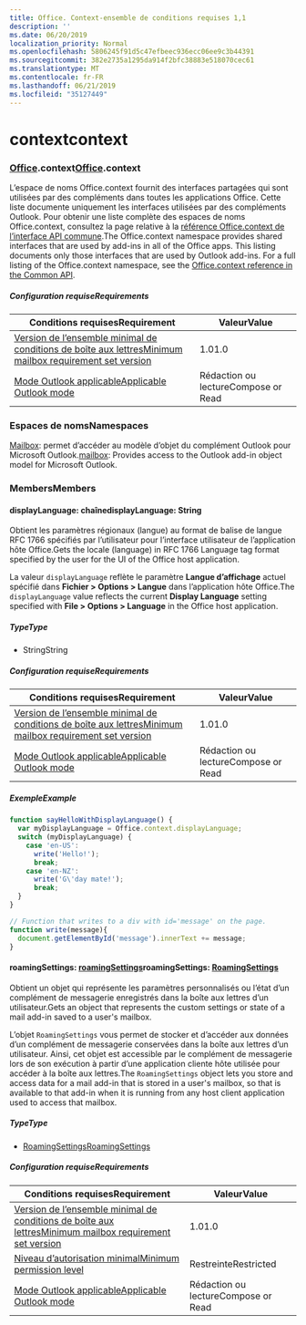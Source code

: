 ```yaml
---
title: Office. Context-ensemble de conditions requises 1,1
description: ''
ms.date: 06/20/2019
localization_priority: Normal
ms.openlocfilehash: 5806245f91d5c47efbeec936ecc06ee9c3b44391
ms.sourcegitcommit: 382e2735a1295da914f2bfc38883e518070cec61
ms.translationtype: MT
ms.contentlocale: fr-FR
ms.lasthandoff: 06/21/2019
ms.locfileid: "35127449"
---
```

# <a name="context"></a><span data-ttu-id="71de5-102">context</span><span class="sxs-lookup"><span data-stu-id="71de5-102">context</span></span>

### <a name="officeofficemdcontext"></a><span data-ttu-id="71de5-103">[Office](Office.md).context</span><span class="sxs-lookup"><span data-stu-id="71de5-103">[Office](Office.md).context</span></span>

<span data-ttu-id="71de5-p101">L’espace de noms Office.context fournit des interfaces partagées qui sont utilisées par des compléments dans toutes les applications Office. Cette liste documente uniquement les interfaces utilisées par des compléments Outlook. Pour obtenir une liste complète des espaces de noms Office.context, consultez la page relative à la [référence Office.context de l’interface API commune](/javascript/api/office/office.context).</span><span class="sxs-lookup"><span data-stu-id="71de5-p101">The Office.context namespace provides shared interfaces that are used by add-ins in all of the Office apps. This listing documents only those interfaces that are used by Outlook add-ins. For a full listing of the Office.context namespace, see the [Office.context reference in the Common API](/javascript/api/office/office.context).</span></span>


##### <a name="requirements"></a><span data-ttu-id="71de5-106">Configuration requise</span><span class="sxs-lookup"><span data-stu-id="71de5-106">Requirements</span></span>

|<span data-ttu-id="71de5-107">Conditions requises</span><span class="sxs-lookup"><span data-stu-id="71de5-107">Requirement</span></span>| <span data-ttu-id="71de5-108">Valeur</span><span class="sxs-lookup"><span data-stu-id="71de5-108">Value</span></span>|
|---|---|
|[<span data-ttu-id="71de5-109">Version de l’ensemble minimal de conditions de boîte aux lettres</span><span class="sxs-lookup"><span data-stu-id="71de5-109">Minimum mailbox requirement set version</span></span>](/office/dev/add-ins/reference/requirement-sets/outlook-api-requirement-sets)| <span data-ttu-id="71de5-110">1.0</span><span class="sxs-lookup"><span data-stu-id="71de5-110">1.0</span></span>|
|[<span data-ttu-id="71de5-111">Mode Outlook applicable</span><span class="sxs-lookup"><span data-stu-id="71de5-111">Applicable Outlook mode</span></span>](/outlook/add-ins/#extension-points)| <span data-ttu-id="71de5-112">Rédaction ou lecture</span><span class="sxs-lookup"><span data-stu-id="71de5-112">Compose or Read</span></span>|

### <a name="namespaces"></a><span data-ttu-id="71de5-113">Espaces de noms</span><span class="sxs-lookup"><span data-stu-id="71de5-113">Namespaces</span></span>

<span data-ttu-id="71de5-114">[Mailbox](office.context.mailbox.md): permet d’accéder au modèle d’objet du complément Outlook pour Microsoft Outlook.</span><span class="sxs-lookup"><span data-stu-id="71de5-114">[mailbox](office.context.mailbox.md): Provides access to the Outlook add-in object model for Microsoft Outlook.</span></span>

### <a name="members"></a><span data-ttu-id="71de5-115">Members</span><span class="sxs-lookup"><span data-stu-id="71de5-115">Members</span></span>

#### <a name="displaylanguage-string"></a><span data-ttu-id="71de5-116">displayLanguage: chaîne</span><span class="sxs-lookup"><span data-stu-id="71de5-116">displayLanguage: String</span></span>

<span data-ttu-id="71de5-117">Obtient les paramètres régionaux (langue) au format de balise de langue RFC 1766 spécifiés par l’utilisateur pour l’interface utilisateur de l’application hôte Office.</span><span class="sxs-lookup"><span data-stu-id="71de5-117">Gets the locale (language) in RFC 1766 Language tag format specified by the user for the UI of the Office host application.</span></span>

<span data-ttu-id="71de5-118">La valeur `displayLanguage` reflète le paramètre **Langue d’affichage** actuel spécifié dans **Fichier > Options > Langue** dans l’application hôte Office.</span><span class="sxs-lookup"><span data-stu-id="71de5-118">The `displayLanguage` value reflects the current **Display Language** setting specified with **File > Options > Language** in the Office host application.</span></span>

##### <a name="type"></a><span data-ttu-id="71de5-119">Type</span><span class="sxs-lookup"><span data-stu-id="71de5-119">Type</span></span>

*   <span data-ttu-id="71de5-120">String</span><span class="sxs-lookup"><span data-stu-id="71de5-120">String</span></span>

##### <a name="requirements"></a><span data-ttu-id="71de5-121">Configuration requise</span><span class="sxs-lookup"><span data-stu-id="71de5-121">Requirements</span></span>

|<span data-ttu-id="71de5-122">Conditions requises</span><span class="sxs-lookup"><span data-stu-id="71de5-122">Requirement</span></span>| <span data-ttu-id="71de5-123">Valeur</span><span class="sxs-lookup"><span data-stu-id="71de5-123">Value</span></span>|
|---|---|
|[<span data-ttu-id="71de5-124">Version de l’ensemble minimal de conditions de boîte aux lettres</span><span class="sxs-lookup"><span data-stu-id="71de5-124">Minimum mailbox requirement set version</span></span>](/office/dev/add-ins/reference/requirement-sets/outlook-api-requirement-sets)| <span data-ttu-id="71de5-125">1.0</span><span class="sxs-lookup"><span data-stu-id="71de5-125">1.0</span></span>|
|[<span data-ttu-id="71de5-126">Mode Outlook applicable</span><span class="sxs-lookup"><span data-stu-id="71de5-126">Applicable Outlook mode</span></span>](/outlook/add-ins/#extension-points)| <span data-ttu-id="71de5-127">Rédaction ou lecture</span><span class="sxs-lookup"><span data-stu-id="71de5-127">Compose or Read</span></span>|

##### <a name="example"></a><span data-ttu-id="71de5-128">Exemple</span><span class="sxs-lookup"><span data-stu-id="71de5-128">Example</span></span>

```javascript
function sayHelloWithDisplayLanguage() {
  var myDisplayLanguage = Office.context.displayLanguage;
  switch (myDisplayLanguage) {
    case 'en-US':
      write('Hello!');
      break;
    case 'en-NZ':
      write('G\'day mate!');
      break;
  }
}

// Function that writes to a div with id='message' on the page.
function write(message){
  document.getElementById('message').innerText += message;
}
```

#### <a name="roamingsettings-roamingsettingsjavascriptapioutlook11officeroamingsettings"></a><span data-ttu-id="71de5-129">roamingSettings: [roamingSettings](/javascript/api/outlook_1_1/office.RoamingSettings)</span><span class="sxs-lookup"><span data-stu-id="71de5-129">roamingSettings: [RoamingSettings](/javascript/api/outlook_1_1/office.RoamingSettings)</span></span>

<span data-ttu-id="71de5-130">Obtient un objet qui représente les paramètres personnalisés ou l’état d’un complément de messagerie enregistrés dans la boîte aux lettres d’un utilisateur.</span><span class="sxs-lookup"><span data-stu-id="71de5-130">Gets an object that represents the custom settings or state of a mail add-in saved to a user's mailbox.</span></span>

<span data-ttu-id="71de5-131">L’objet `RoamingSettings` vous permet de stocker et d’accéder aux données d’un complément de messagerie conservées dans la boîte aux lettres d’un utilisateur. Ainsi, cet objet est accessible par le complément de messagerie lors de son exécution à partir d’une application cliente hôte utilisée pour accéder à la boîte aux lettres.</span><span class="sxs-lookup"><span data-stu-id="71de5-131">The `RoamingSettings` object lets you store and access data for a mail add-in that is stored in a user's mailbox, so that is available to that add-in when it is running from any host client application used to access that mailbox.</span></span>

##### <a name="type"></a><span data-ttu-id="71de5-132">Type</span><span class="sxs-lookup"><span data-stu-id="71de5-132">Type</span></span>

*   [<span data-ttu-id="71de5-133">RoamingSettings</span><span class="sxs-lookup"><span data-stu-id="71de5-133">RoamingSettings</span></span>](/javascript/api/outlook_1_1/office.RoamingSettings)

##### <a name="requirements"></a><span data-ttu-id="71de5-134">Configuration requise</span><span class="sxs-lookup"><span data-stu-id="71de5-134">Requirements</span></span>

|<span data-ttu-id="71de5-135">Conditions requises</span><span class="sxs-lookup"><span data-stu-id="71de5-135">Requirement</span></span>| <span data-ttu-id="71de5-136">Valeur</span><span class="sxs-lookup"><span data-stu-id="71de5-136">Value</span></span>|
|---|---|
|[<span data-ttu-id="71de5-137">Version de l’ensemble minimal de conditions de boîte aux lettres</span><span class="sxs-lookup"><span data-stu-id="71de5-137">Minimum mailbox requirement set version</span></span>](/office/dev/add-ins/reference/requirement-sets/outlook-api-requirement-sets)| <span data-ttu-id="71de5-138">1.0</span><span class="sxs-lookup"><span data-stu-id="71de5-138">1.0</span></span>|
|[<span data-ttu-id="71de5-139">Niveau d’autorisation minimal</span><span class="sxs-lookup"><span data-stu-id="71de5-139">Minimum permission level</span></span>](/outlook/add-ins/understanding-outlook-add-in-permissions)| <span data-ttu-id="71de5-140">Restreinte</span><span class="sxs-lookup"><span data-stu-id="71de5-140">Restricted</span></span>|
|[<span data-ttu-id="71de5-141">Mode Outlook applicable</span><span class="sxs-lookup"><span data-stu-id="71de5-141">Applicable Outlook mode</span></span>](/outlook/add-ins/#extension-points)| <span data-ttu-id="71de5-142">Rédaction ou lecture</span><span class="sxs-lookup"><span data-stu-id="71de5-142">Compose or Read</span></span>|
